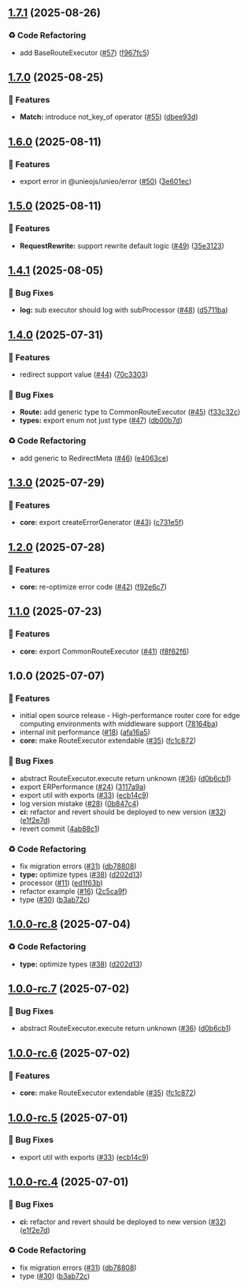 ## [1.7.1](https://github.com/unieojs/unieo/compare/v1.7.0...v1.7.1) (2025-08-26)

### ♻️ Code Refactoring

* add BaseRouteExecutor ([#57](https://github.com/unieojs/unieo/issues/57)) ([f967fc5](https://github.com/unieojs/unieo/commit/f967fc50d00692f44af2b865903e84270896141e))

## [1.7.0](https://github.com/unieojs/unieo/compare/v1.6.0...v1.7.0) (2025-08-25)

### 🚀 Features

* **Match:** introduce not_key_of operator ([#55](https://github.com/unieojs/unieo/issues/55)) ([dbee93d](https://github.com/unieojs/unieo/commit/dbee93d69dae42150e137973181331cc78e9b493))

## [1.6.0](https://github.com/unieojs/unieo/compare/v1.5.0...v1.6.0) (2025-08-11)

### 🚀 Features

* export error in @unieojs/unieo/error ([#50](https://github.com/unieojs/unieo/issues/50)) ([3e601ec](https://github.com/unieojs/unieo/commit/3e601ec2c1e018bf9f30c645c0408766cbc1cbe7))

## [1.5.0](https://github.com/unieojs/unieo/compare/v1.4.1...v1.5.0) (2025-08-11)

### 🚀 Features

* **RequestRewrite:** support rewrite default logic ([#49](https://github.com/unieojs/unieo/issues/49)) ([35e3123](https://github.com/unieojs/unieo/commit/35e312398a1793ce7d4fbee1a0b3c16ff1d07a23))

## [1.4.1](https://github.com/unieojs/unieo/compare/v1.4.0...v1.4.1) (2025-08-05)

### 🐛 Bug Fixes

* **log:** sub executor should log with subProcessor ([#48](https://github.com/unieojs/unieo/issues/48)) ([d5711ba](https://github.com/unieojs/unieo/commit/d5711ba0cfaa1891f12b84212c6e12afe2cf7244))

## [1.4.0](https://github.com/unieojs/unieo/compare/v1.3.0...v1.4.0) (2025-07-31)

### 🚀 Features

* redirect support value ([#44](https://github.com/unieojs/unieo/issues/44)) ([70c3303](https://github.com/unieojs/unieo/commit/70c330343fe05b67e6b1c9fe036094538b1917e7))

### 🐛 Bug Fixes

* **Route:** add generic type to CommonRouteExecutor ([#45](https://github.com/unieojs/unieo/issues/45)) ([f33c32c](https://github.com/unieojs/unieo/commit/f33c32cac9732a56ef8e2474131326cd62b5f22c))
* **types:** export enum not just type ([#47](https://github.com/unieojs/unieo/issues/47)) ([db00b7d](https://github.com/unieojs/unieo/commit/db00b7d3d00911e8931c570a81effaafe937be96))

### ♻️ Code Refactoring

* add generic to RedirectMeta ([#46](https://github.com/unieojs/unieo/issues/46)) ([e4063ce](https://github.com/unieojs/unieo/commit/e4063ce42f3e40396678b3dcbdff835b954ace40))

## [1.3.0](https://github.com/unieojs/unieo/compare/v1.2.0...v1.3.0) (2025-07-29)

### 🚀 Features

* **core:** export createErrorGenerator ([#43](https://github.com/unieojs/unieo/issues/43)) ([c731e5f](https://github.com/unieojs/unieo/commit/c731e5faf410722107704177e8533da6a5a09634))

## [1.2.0](https://github.com/unieojs/unieo/compare/v1.1.0...v1.2.0) (2025-07-28)

### 🚀 Features

* **core:** re-optimize error code ([#42](https://github.com/unieojs/unieo/issues/42)) ([f92e6c7](https://github.com/unieojs/unieo/commit/f92e6c739837737e80d872b6bd7ca9e2134777a4))

## [1.1.0](https://github.com/unieojs/unieo/compare/v1.0.0...v1.1.0) (2025-07-23)

### 🚀 Features

* **core:** export CommonRouteExecutor ([#41](https://github.com/unieojs/unieo/issues/41)) ([f8f62f6](https://github.com/unieojs/unieo/commit/f8f62f6646b4f9fb5ba770008a1acbb2728b3b27))

## 1.0.0 (2025-07-07)

### 🚀 Features

* initial open source release - High-performance router core for edge computing environments with middleware support ([78164ba](https://github.com/unieojs/unieo/commit/78164ba48f18afd2204bc02bcba4a48c1deea162))
* internal init performance ([#18](https://github.com/unieojs/unieo/issues/18)) ([afa16a5](https://github.com/unieojs/unieo/commit/afa16a55f9ce3963a5f2bb1540658e5a85514492))
* **core:** make RouteExecutor extendable ([#35](https://github.com/unieojs/unieo/issues/35)) ([fc1c872](https://github.com/unieojs/unieo/commit/fc1c87286ed3de4a3f3e8a5b4f1934bc5d275de1))

### 🐛 Bug Fixes

* abstract RouteExecutor.execute return unknown ([#36](https://github.com/unieojs/unieo/issues/36)) ([d0b6cb1](https://github.com/unieojs/unieo/commit/d0b6cb1da1b0277e741eefa85a88e223b47e5d66))
* export ERPerformance ([#24](https://github.com/unieojs/unieo/issues/24)) ([3117a9a](https://github.com/unieojs/unieo/commit/3117a9a7a21c254a1b7e34a88bc46d2b97e672db))
* export util with exports ([#33](https://github.com/unieojs/unieo/issues/33)) ([ecb14c9](https://github.com/unieojs/unieo/commit/ecb14c97ef789fc00aedaf7f48e2825c81aac509))
* log version mistake ([#28](https://github.com/unieojs/unieo/issues/28)) ([0b847c4](https://github.com/unieojs/unieo/commit/0b847c41ff0975b724fbb81909d24bceea9560cc))
* **ci:** refactor and revert should be deployed to new version ([#32](https://github.com/unieojs/unieo/issues/32)) ([e1f2e7d](https://github.com/unieojs/unieo/commit/e1f2e7d46585d3a2ff84dfaef6b9c127c8563620))
* revert commit ([4ab88c1](https://github.com/unieojs/unieo/commit/4ab88c17a133f5a8d796a1563e61fb061f050fb2))

### ♻️ Code Refactoring

* fix migration errors ([#31](https://github.com/unieojs/unieo/issues/31)) ([db78808](https://github.com/unieojs/unieo/commit/db78808076fb6a003e92268d13be2bd7db38cd8e))
* **type:** optimize types ([#38](https://github.com/unieojs/unieo/issues/38)) ([d202d13](https://github.com/unieojs/unieo/commit/d202d13f1bd4c778bebdb86919a7d61ddcbad359))
* processor ([#11](https://github.com/unieojs/unieo/issues/11)) ([ed1f63b](https://github.com/unieojs/unieo/commit/ed1f63b2e8a42db9dc2cd1df0f42a763cd74992b))
* refactor example ([#16](https://github.com/unieojs/unieo/issues/16)) ([2c5ca9f](https://github.com/unieojs/unieo/commit/2c5ca9f5b0d54d88399ed34f47a5fe7658c30a3b))
* type ([#30](https://github.com/unieojs/unieo/issues/30)) ([b3ab72c](https://github.com/unieojs/unieo/commit/b3ab72c88e1b03039016ebf3ddb88d355835393c))

## [1.0.0-rc.8](https://github.com/unieojs/unieo/compare/v1.0.0-rc.7...v1.0.0-rc.8) (2025-07-04)

### ♻️ Code Refactoring

* **type:** optimize types ([#38](https://github.com/unieojs/unieo/issues/38)) ([d202d13](https://github.com/unieojs/unieo/commit/d202d13f1bd4c778bebdb86919a7d61ddcbad359))

## [1.0.0-rc.7](https://github.com/unieojs/unieo/compare/v1.0.0-rc.6...v1.0.0-rc.7) (2025-07-02)

### 🐛 Bug Fixes

* abstract RouteExecutor.execute return unknown ([#36](https://github.com/unieojs/unieo/issues/36)) ([d0b6cb1](https://github.com/unieojs/unieo/commit/d0b6cb1da1b0277e741eefa85a88e223b47e5d66))

## [1.0.0-rc.6](https://github.com/unieojs/unieo/compare/v1.0.0-rc.5...v1.0.0-rc.6) (2025-07-02)

### 🚀 Features

* **core:** make RouteExecutor extendable ([#35](https://github.com/unieojs/unieo/issues/35)) ([fc1c872](https://github.com/unieojs/unieo/commit/fc1c87286ed3de4a3f3e8a5b4f1934bc5d275de1))

## [1.0.0-rc.5](https://github.com/unieojs/unieo/compare/v1.0.0-rc.4...v1.0.0-rc.5) (2025-07-01)

### 🐛 Bug Fixes

* export util with exports ([#33](https://github.com/unieojs/unieo/issues/33)) ([ecb14c9](https://github.com/unieojs/unieo/commit/ecb14c97ef789fc00aedaf7f48e2825c81aac509))

## [1.0.0-rc.4](https://github.com/unieojs/unieo/compare/v1.0.0-rc.3...v1.0.0-rc.4) (2025-07-01)

### 🐛 Bug Fixes

* **ci:** refactor and revert should be deployed to new version ([#32](https://github.com/unieojs/unieo/issues/32)) ([e1f2e7d](https://github.com/unieojs/unieo/commit/e1f2e7d46585d3a2ff84dfaef6b9c127c8563620))

### ♻️ Code Refactoring

* fix migration errors ([#31](https://github.com/unieojs/unieo/issues/31)) ([db78808](https://github.com/unieojs/unieo/commit/db78808076fb6a003e92268d13be2bd7db38cd8e))
* type ([#30](https://github.com/unieojs/unieo/issues/30)) ([b3ab72c](https://github.com/unieojs/unieo/commit/b3ab72c88e1b03039016ebf3ddb88d355835393c))
